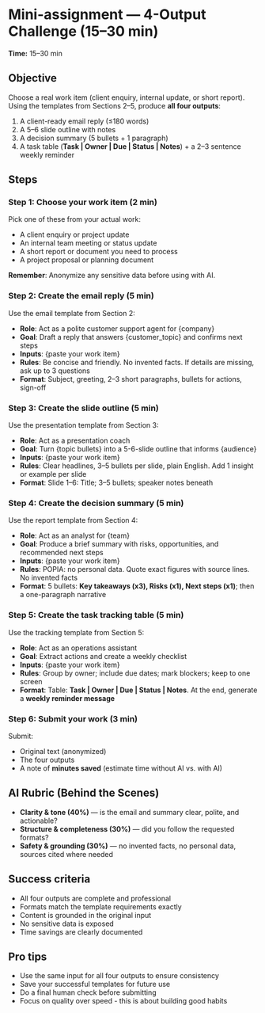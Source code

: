 # Mini-assignment — 4-Output Challenge (15–30 min)

**Time:** 15–30 min

## Objective
Choose a real work item (client enquiry, internal update, or short report). Using the templates from Sections 2–5, produce **all four outputs**:

1) A client-ready email reply (≤180 words)  
2) A 5–6 slide outline with notes  
3) A decision summary (5 bullets + 1 paragraph)  
4) A task table (**Task | Owner | Due | Status | Notes**) + a 2–3 sentence weekly reminder

## Steps

### Step 1: Choose your work item (2 min)
Pick one of these from your actual work:
- A client enquiry or project update
- An internal team meeting or status update
- A short report or document you need to process
- A project proposal or planning document

**Remember**: Anonymize any sensitive data before using with AI.

### Step 2: Create the email reply (5 min)
Use the email template from Section 2:
- **Role**: Act as a polite customer support agent for {company}
- **Goal**: Draft a reply that answers {customer_topic} and confirms next steps
- **Inputs**: {paste your work item}
- **Rules**: Be concise and friendly. No invented facts. If details are missing, ask up to 3 questions
- **Format**: Subject, greeting, 2–3 short paragraphs, bullets for actions, sign-off

### Step 3: Create the slide outline (5 min)
Use the presentation template from Section 3:
- **Role**: Act as a presentation coach
- **Goal**: Turn {topic bullets} into a 5-6-slide outline that informs {audience}
- **Inputs**: {paste your work item}
- **Rules**: Clear headlines, 3–5 bullets per slide, plain English. Add 1 insight or example per slide
- **Format**: Slide 1–6: Title; 3–5 bullets; speaker notes beneath

### Step 4: Create the decision summary (5 min)
Use the report template from Section 4:
- **Role**: Act as an analyst for {team}
- **Goal**: Produce a brief summary with risks, opportunities, and recommended next steps
- **Inputs**: {paste your work item}
- **Rules**: POPIA: no personal data. Quote exact figures with source lines. No invented facts
- **Format**: 5 bullets: **Key takeaways (x3), Risks (x1), Next steps (x1)**; then a one-paragraph narrative

### Step 5: Create the task tracking table (5 min)
Use the tracking template from Section 5:
- **Role**: Act as an operations assistant
- **Goal**: Extract actions and create a weekly checklist
- **Inputs**: {paste your work item}
- **Rules**: Group by owner; include due dates; mark blockers; keep to one screen
- **Format**: Table: **Task | Owner | Due | Status | Notes**. At the end, generate a **weekly reminder message**

### Step 6: Submit your work (3 min)
Submit:
- Original text (anonymized)
- The four outputs
- A note of **minutes saved** (estimate time without AI vs. with AI)

## AI Rubric (Behind the Scenes)
- **Clarity & tone (40%)** — is the email and summary clear, polite, and actionable?
- **Structure & completeness (30%)** — did you follow the requested formats?
- **Safety & grounding (30%)** — no invented facts, no personal data, sources cited where needed

## Success criteria
- All four outputs are complete and professional
- Formats match the template requirements exactly
- Content is grounded in the original input
- No sensitive data is exposed
- Time savings are clearly documented

## Pro tips
- Use the same input for all four outputs to ensure consistency
- Save your successful templates for future use
- Do a final human check before submitting
- Focus on quality over speed - this is about building good habits